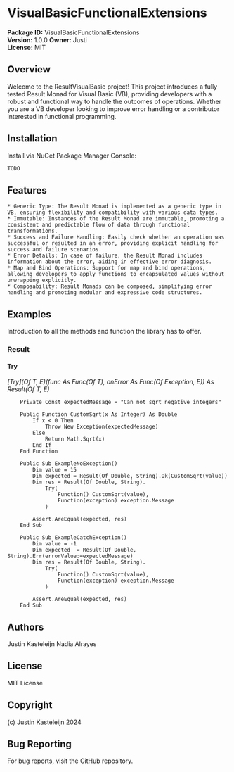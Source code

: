 # VisualBasicFunctionalExtensions

**Package ID:** VisualBasicFunctionalExtensions  
**Version:** 1.0.0
**Owner:** Justi  
**License:** MIT

## Overview

Welcome to the ResultVisualBasic project! This project introduces a fully tested Result Monad for Visual Basic (VB), providing developers with a robust and functional way to handle the outcomes of operations. Whether you are a VB developer looking to improve error handling or a contributor interested in functional programming.

## Installation

Install via NuGet Package Manager Console:

```bash
TODO
```

## Features
    * Generic Type: The Result Monad is implemented as a generic type in VB, ensuring flexibility and compatibility with various data types.
    * Immutable: Instances of the Result Monad are immutable, promoting a consistent and predictable flow of data through functional transformations.
    * Success and Failure Handling: Easily check whether an operation was successful or resulted in an error, providing explicit handling for success and failure scenarios.
    * Error Details: In case of failure, the Result Monad includes information about the error, aiding in effective error diagnosis.
    * Map and Bind Operations: Support for map and bind operations, allowing developers to apply functions to encapsulated values without unwrapping explicitly.
    * Composability: Result Monads can be composed, simplifying error handling and promoting modular and expressive code structures.

## Examples 
Introduction to all the methods and function the library has to offer. 

### Result

#### Try
*[Try](Of T, E)(func As Func(Of T), onError As Func(Of Exception, E)) As Result(Of T, E)*

```vbnet
    Private Const expectedMessage = "Can not sqrt negative integers"

    Public Function CustomSqrt(x As Integer) As Double
        If x < 0 Then
            Throw New Exception(expectedMessage)
        Else
            Return Math.Sqrt(x)
        End If
    End Function

    Public Sub ExampleNoException()
        Dim value = 15
        Dim expected = Result(Of Double, String).Ok(CustomSqrt(value))
        Dim res = Result(Of Double, String).
            Try(
                Function() CustomSqrt(value),
                Function(exception) exception.Message
            )

        Assert.AreEqual(expected, res)
    End Sub

    Public Sub ExampleCatchException()
        Dim value = -1
        Dim expected  = Result(Of Double, String).Err(errorValue:=expectedMessage)
        Dim res = Result(Of Double, String).
            Try(
                Function() CustomSqrt(value),
                Function(exception) exception.Message
            )

        Assert.AreEqual(expected, res)
    End Sub
```

## Authors
Justin Kasteleijn
Nadia Alrayes

## License
MIT License

## Copyright
(c) Justin Kasteleijn 2024

## Bug Reporting
For bug reports, visit the GitHub repository.